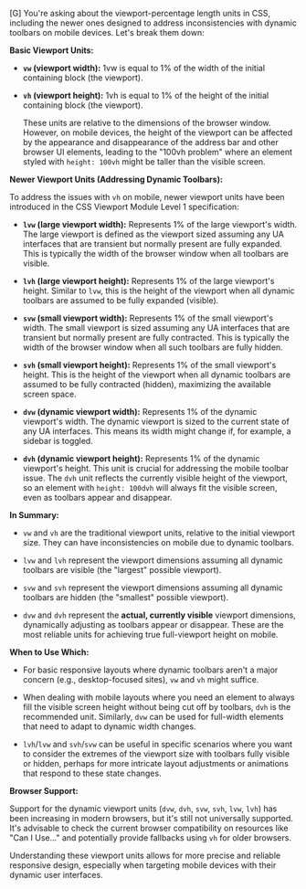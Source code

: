 [G] You're asking about the viewport-percentage length units in CSS, including the newer ones designed to address inconsistencies with dynamic toolbars on mobile devices. Let's break them down:

**Basic Viewport Units:**

* **`vw` (viewport width):** 1vw is equal to 1% of the width of the initial containing block (the viewport).
* **`vh` (viewport height):** 1vh is equal to 1% of the height of the initial containing block (the viewport).

    These units are relative to the dimensions of the browser window. However, on mobile devices, the height of the viewport can be affected by the appearance and disappearance of the address bar and other browser UI elements, leading to the "100vh problem" where an element styled with `height: 100vh` might be taller than the visible screen.

**Newer Viewport Units (Addressing Dynamic Toolbars):**

To address the issues with `vh` on mobile, newer viewport units have been introduced in the CSS Viewport Module Level 1 specification:

* **`lvw` (large viewport width):** Represents 1% of the large viewport's width. The large viewport is defined as the viewport sized assuming any UA interfaces that are transient but normally present are fully expanded. This is typically the width of the browser window when all toolbars are visible.

* **`lvh` (large viewport height):** Represents 1% of the large viewport's height. Similar to `lvw`, this is the height of the viewport when all dynamic toolbars are assumed to be fully expanded (visible).

* **`svw` (small viewport width):** Represents 1% of the small viewport's width. The small viewport is sized assuming any UA interfaces that are transient but normally present are fully contracted. This is typically the width of the browser window when all such toolbars are fully hidden.

* **`svh` (small viewport height):** Represents 1% of the small viewport's height. This is the height of the viewport when all dynamic toolbars are assumed to be fully contracted (hidden), maximizing the available screen space.

* **`dvw` (dynamic viewport width):** Represents 1% of the dynamic viewport's width. The dynamic viewport is sized to the current state of any UA interfaces. This means its width might change if, for example, a sidebar is toggled.

* **`dvh` (dynamic viewport height):** Represents 1% of the dynamic viewport's height. This unit is crucial for addressing the mobile toolbar issue. The `dvh` unit reflects the currently visible height of the viewport, so an element with `height: 100dvh` will always fit the visible screen, even as toolbars appear and disappear.

**In Summary:**

* `vw` and `vh` are the traditional viewport units, relative to the initial viewport size. They can have inconsistencies on mobile due to dynamic toolbars.

* `lvw` and `lvh` represent the viewport dimensions assuming all dynamic toolbars are visible (the "largest" possible viewport).

* `svw` and `svh` represent the viewport dimensions assuming all dynamic toolbars are hidden (the "smallest" possible viewport).

* `dvw` and `dvh` represent the **actual, currently visible** viewport dimensions, dynamically adjusting as toolbars appear or disappear. These are the most reliable units for achieving true full-viewport height on mobile.

**When to Use Which:**

* For basic responsive layouts where dynamic toolbars aren't a major concern (e.g., desktop-focused sites), `vw` and `vh` might suffice.

* When dealing with mobile layouts where you need an element to always fill the visible screen height without being cut off by toolbars, `dvh` is the recommended unit. Similarly, `dvw` can be used for full-width elements that need to adapt to dynamic width changes.

* `lvh`/`lvw` and `svh`/`svw` can be useful in specific scenarios where you want to consider the extremes of the viewport size with toolbars fully visible or hidden, perhaps for more intricate layout adjustments or animations that respond to these state changes.

**Browser Support:**

Support for the dynamic viewport units (`dvw`, `dvh`, `svw`, `svh`, `lvw`, `lvh`) has been increasing in modern browsers, but it's still not universally supported. It's advisable to check the current browser compatibility on resources like "Can I Use..." and potentially provide fallbacks using `vh` for older browsers.

Understanding these viewport units allows for more precise and reliable responsive design, especially when targeting mobile devices with their dynamic user interfaces.
